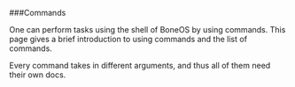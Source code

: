 ###Commands

One can perform tasks using the shell of BoneOS by using commands. This page gives a brief introduction to using commands and the list of commands.

Every command takes in different arguments, and thus all of them need their own docs.